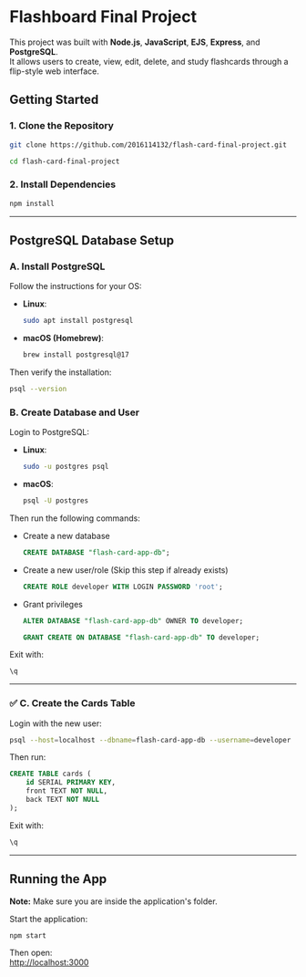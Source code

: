 # Flashboard Final Project

This project was built with **Node.js**, **JavaScript**, **EJS**, **Express**, and **PostgreSQL**.  
It allows users to create, view, edit, delete, and study flashcards through a flip-style web interface.

## Getting Started

### 1. Clone the Repository

```bash
git clone https://github.com/2016114132/flash-card-final-project.git
```

```bash
cd flash-card-final-project
```

### 2. Install Dependencies

```bash
npm install
```

---

## PostgreSQL Database Setup

### A. Install PostgreSQL

Follow the instructions for your OS:

- **Linux**:  
  ```bash
  sudo apt install postgresql
  ```

- **macOS (Homebrew)**:  
  ```bash
  brew install postgresql@17
  ```

Then verify the installation:
```bash
psql --version
```

### B. Create Database and User

Login to PostgreSQL:

- **Linux**:  
  ```bash
  sudo -u postgres psql
  ```

- **macOS**:  
  ```bash
  psql -U postgres
  ```

Then run the following commands:

- Create a new database
  ```sql
  CREATE DATABASE "flash-card-app-db";
  ```
- Create a new user/role (Skip this step if already exists)
  ```sql
  CREATE ROLE developer WITH LOGIN PASSWORD 'root';
  ```

- Grant privileges
  ```sql
  ALTER DATABASE "flash-card-app-db" OWNER TO developer;
  ```
  ```sql
  GRANT CREATE ON DATABASE "flash-card-app-db" TO developer;
  ```

Exit with:
```sql
\q
```

---

### ✅ C. Create the Cards Table

Login with the new user:
```bash
psql --host=localhost --dbname=flash-card-app-db --username=developer
```

Then run:
```sql
CREATE TABLE cards (
    id SERIAL PRIMARY KEY,
    front TEXT NOT NULL,
    back TEXT NOT NULL
);
```

Exit with:
```sql
\q
```

---

## Running the App
**Note:** Make sure you are inside the application's folder.

Start the application:
```bash
npm start
```

Then open:  
[http://localhost:3000](http://localhost:3000)
